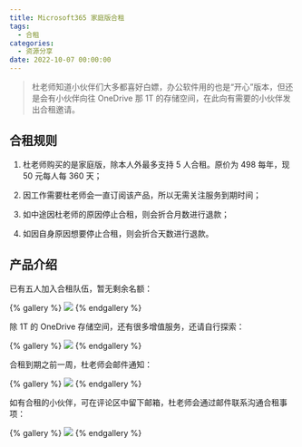 ```yaml
---
title: Microsoft365 家庭版合租
tags:
  - 合租
categories:
  - 资源分享
date: 2022-10-07 00:00:00
---
```


> 杜老师知道小伙伴们大多都喜好白嫖，办公软件用的也是“开心”版本，但还是会有小伙伴向往 OneDrive 那 1T 的存储空间，在此向有需要的小伙伴发出合租邀请。

<!-- more -->

## 合租规则

1. 杜老师购买的是家庭版，除本人外最多支持 5 人合租。原价为 498 每年，现 50 元每人每 360 天；

2. 因工作需要杜老师会一直订阅该产品，所以无需关注服务到期时间；

3. 如中途因杜老师的原因停止合租，则会折合月数进行退款；

4. 如因自身原因想要停止合租，则会折合天数进行退款。

## 产品介绍

已有五人加入合租队伍，暂无剩余名额：

{% gallery %}
![](https://cdn.dusays.com/2022/10/512-1.jpg)
{% endgallery %}

除 1T 的 OneDrive 存储空间，还有很多增值服务，还请自行探索：

{% gallery %}
![](https://cdn.dusays.com/2022/10/512-2.jpg)
{% endgallery %}

合租到期之前一周，杜老师会邮件通知：

{% gallery %}
![](https://cdn.dusays.com/2022/10/512-3.jpg)
{% endgallery %}

如有合租的小伙伴，可在评论区中留下邮箱，杜老师会通过邮件联系沟通合租事项：

{% gallery %}
![](https://cdn.dusays.com/2022/10/512-4.jpg)
{% endgallery %}